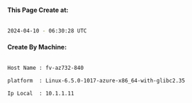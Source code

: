 
   
#### This Page Create at:

```bash

2024-04-10 - 06:30:28 UTC

```

#### Create By Machine:

```bash

Host Name : fv-az732-840

platform  : Linux-6.5.0-1017-azure-x86_64-with-glibc2.35

Ip Local  : 10.1.1.11

```

